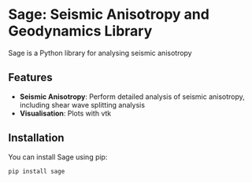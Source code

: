 # Sage: Seismic Anisotropy and Geodynamics Library

Sage is a Python library for analysing seismic anisotropy

## Features

- **Seismic Anisotropy**: Perform detailed analysis of seismic anisotropy, including shear wave splitting analysis
- **Visualisation**: Plots with vtk

## Installation

You can install Sage using pip:

```bash
pip install sage
